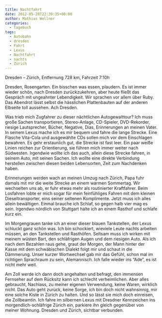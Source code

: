 ```yaml
---
title: Nachtfahrt
date: 2012-05-28T22:39:35+00:00
author: Mathias Wellner
categories:
  - tagebuch
tags:
  - Autobahn
  - dresden
  - Fahrt
  - Lexus
  - Nachtfahrt
  - nachts
  - Zürich
---
```

Dresden &ndash; Zürich, Entfernung 728&nbsp;km, Fahrzeit 7:10h

Dresden, Rosengarten. Ein bisschen was essen, plaudern. Es ist immer wieder schön, nach Dresden zurückzukehren, aber heute fließt das Gespräch mit ungeahnter Lebendigkeit. Wir sprachen vor allem über Ruby. Das Abendrot lässt selbst die hässlichen Plattenbauten auf der anderen Elbseite toll aussehen. Ach Dresden. 

Was trieb mich Zugfahrer zu dieser nächtlichen Autogewalttour? Ich muss große Sachen transportieren, Stereo-Anlage, CD-Spieler, DVD-Rekorder, riesige Lautsprecher, Bücher, Negative, Dias, Erinnerungen an meinen Vater. In seinem Lexus mache ich es mir bequem und fahre die lange Strecke. Eine Flasche Vita-Cola und ausgewählte CDs sollen mich vor dem Einschlagen bewahren. Es gehr erstaunlich gut, die Strecke ist fast leer. Ein paar weiße Linien reichen zur Orientierung, sie führen mich immer weiter nach Südwesten. Irgendwie wollte ich das auch, allein diese Strecke fahren, in seinem Auto, mit seinen Sachen. Ich wollte eine direkte Verbindung herstellen zwischen diesen beiden Lebensorten, Zeit zum Nachdenken haben. 

Erinnerungen werden wach an meinen Umzug nach Zürich, Papa fuhr damals mit mir die weite Strecke an einem warmen Sommertag. Wir wechselten uns ab, er fuhr etwas mehr als routinierter Kraftfahrer. Beim Losfahren lobte er mich sogar für mein feinfühliges Fahren mit dem kleinen Dieseltransporter, eins seiner seltenen Komplimente. Jetzt muss ich alles allein bewältigen. Einmal brauche ich Schlaf, so gegen halb vier mag es sein. Irgendwo nördlich von Stuttgart halte ich an einem Rasthof und schlafe kurz ein. 

Im Morgengrauen tanke ich an einer dieser blauen Tankstellen, der Lexus schluckt ganz schön was. Ich bin schockiert, wieviele Leute nachts arbeiten müssen, an den Tankstellen und Rasthöfen. Seltsam muss ich wirken mit meinem wüsten Bart, den schläfrigen Augen und dem riesigen Auto. Als ich nach dem Bezahlen raus gehe, graut der Morgen, der Mann hinter der Kasse mit dem schwäbischen Dialekt folgt mir und schaut in die Dämmerung. Unser kurzer Wortwechsel gab mir das Gefühl, schon mal im richtigen Sprachraum zu sein, Alemannisch. Ich falle wieder ins &#8220;Ade&#8221;, es ist nicht mehr weit. 

Am Zoll werde ich dann doch angehalten und befragt, den immensen Fernseher auf dem Rücksitz kann ich schlecht verheimlichen. Aber alles gebraucht, Nachlass, zu meiner eigenen Verwendung, keine Waren, wirklich nicht. Das Auto geht zurück, keine Sorge, ich bin doch nicht wahnsinnig, mir eine solche Kiste in Zürich zu halten. Und so lässt sie mich doch einreisen, die Zollbeamtin. Ich fahre im silbernen Lexus mit Dresdner Kennzeichen ins morgendlich-schläfrige Zürich ein, parkiere ihn gleich gegenüber von meiner Wohnung. Dresden und Zürich, sichtbar verbunden.